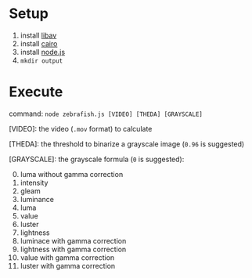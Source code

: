 # Setup

1. install [libav](https://www.libav.org/)
2. install [cairo](https://www.cairographics.org/)
3. install [node.js](https://nodejs.org/)
4. `mkdir output`

# Execute

command: `node zebrafish.js [VIDEO] [THEDA] [GRAYSCALE]`

\[VIDEO\]: the video (`.mov` format) to calculate

\[THEDA\]: the threshold to binarize a grayscale image (`0.96` is suggested)

\[GRAYSCALE\]: the grayscale formula (`0` is suggested):

0. luma without gamma correction
1. intensity
2. gleam
3. luminance
4. luma
5. value
6. luster
7. lightness
8. luminace with gamma correction
9. lightness with gamma correction
10. value with gamma correction
11. luster with gamma correction
